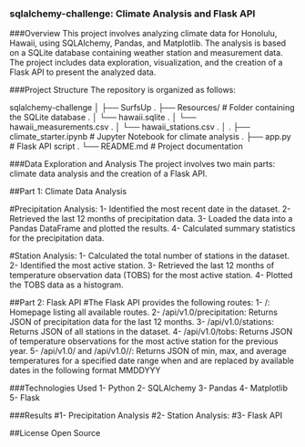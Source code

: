 ### sqlalchemy-challenge: Climate Analysis and Flask API

###Overview
This project involves analyzing climate data for Honolulu, Hawaii, using SQLAlchemy, Pandas, and Matplotlib. The analysis is based on a SQLite database containing weather station and measurement data. The project includes data exploration, visualization, and the creation of a Flask API to present the analyzed data.

###Project Structure
The repository is organized as follows:

sqlalchemy-challenge
│
├── SurfsUp
.   ├── Resources/ # Folder containing the SQLite database
.   │   └── hawaii.sqlite
.   │   └── hawaii_measurements.csv
.   │   └── hawaii_stations.csv
.   │
.   ├── climate_starter.ipynb # Jupyter Notebook for climate analysis
.   ├── app.py # Flask API script
.   └── README.md # Project documentation


###Data Exploration and Analysis
The project involves two main parts: climate data analysis and the creation of a Flask API.

##Part 1: Climate Data Analysis

#Precipitation Analysis:
1- Identified the most recent date in the dataset.
2- Retrieved the last 12 months of precipitation data.
3- Loaded the data into a Pandas DataFrame and plotted the results.
4- Calculated summary statistics for the precipitation data.

#Station Analysis:
1- Calculated the total number of stations in the dataset.
2- Identified the most active station.
3- Retrieved the last 12 months of temperature observation data (TOBS) for the most active station.
4- Plotted the TOBS data as a histogram.

##Part 2: Flask API
#The Flask API provides the following routes:
1- /: Homepage listing all available routes.
2- /api/v1.0/precipitation: Returns JSON of precipitation data for the last 12 months.
3- /api/v1.0/stations: Returns JSON of all stations in the dataset.
4- /api/v1.0/tobs: Returns JSON of temperature observations for the most active station for the previous year.
5- /api/v1.0/<start> and /api/v1.0/<start>/<end>: Returns JSON of min, max, and average temperatures for a specified date range when <start> and <end> are replaced by available dates in the following format MMDDYYY 

###Technologies Used
1- Python
2- SQLAlchemy
3- Pandas
4- Matplotlib
5- Flask

###Results
#1- Precipitation Analysis
#2- Station Analysis:
#3- Flask API

##License
Open Source
